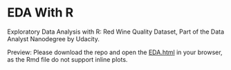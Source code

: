 # EDA With R

Exploratory Data Analysis with R: Red Wine Quality Dataset, Part of the Data Analyst Nanodegree by Udacity.

Preview: Please download the repo and open the [EDA.html](EDA.html) in your browser, as the Rmd file do not support inline plots.


